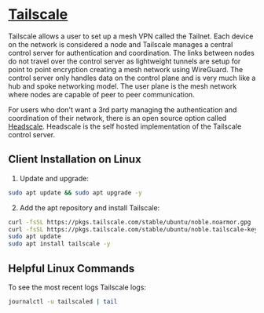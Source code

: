 # [Tailscale](https://tailscale.com/)

Tailscale allows a user to set up a mesh VPN called the Tailnet. Each device on the network is considered a node and Tailscale manages a central control server for authentication and coordination. The links between nodes do not travel over the control server as lightweight tunnels are setup for point to point encryption creating a mesh network using WireGuard. The control server only handles data on the control plane and is very much like a hub and spoke networking model. The user plane is the mesh network where nodes are capable of peer to peer communication.

For users who don't want a 3rd party managing the authentication and coordination of their network, there is an open source option called [Headscale](./headscale.md). Headscale is the self hosted implementation of the Tailscale control server.
## Client Installation on Linux

1. Update and upgrade:
```bash
sudo apt update && sudo apt upgrade -y
```

2. Add the apt repository and install Tailscale:
```bash
curl -fsSL https://pkgs.tailscale.com/stable/ubuntu/noble.noarmor.gpg | sudo tee /usr/share/keyrings/tailscale-archive-keyring.gpg >/dev/null
curl -fsSL https://pkgs.tailscale.com/stable/ubuntu/noble.tailscale-keyring.list | sudo tee /etc/apt/sources.list.d/tailscale.list
sudo apt update
sudo apt install tailscale -y
```
## Helpful Linux Commands

To see the most recent logs Tailscale logs:
```bash
journalctl -u tailscaled | tail
```